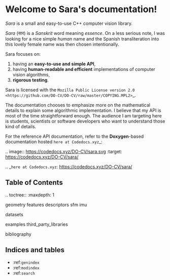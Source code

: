Welcome to Sara's documentation!
================================

*Sara* is a small and easy-to-use C++ computer vision library.

*Sara* (सार) is a *Sanskrit* word meaning *essence*. On a less serious note, I was
looking for a nice simple *human* name and the Spanish transliteration into this
lovely female name was then chosen intentionally.

Sara focuses on:

1. having an **easy-to-use and simple API**,
2. having **human-readable and efficient** implementations of computer vision
   algorithms,
3. **rigorous testing**.

Sara is licensed with the `Mozilla Public License version
2.0 <https://github.com/DO-CV/DO-CV/raw/master/COPYING.MPL2>`_.


The documentation chooses to emphasize more on the mathematical details to
explain some algorithmic implementation. I believe that my API is most of the
time straightforward enough. The audience I am targeting here is students,
scientists or software developers who want to understand those kind of details.

For the reference API documentation, refer to the **Doxygen**-based
documentation hosted `here at Codedocs.xyz`_:

.. image:: https://codedocs.xyz/DO-CV/sara.svg
   :target: https://codedocs.xyz/DO-CV/sara/

.. _`here at Codedocs.xyz`: https://codedocs.xyz/DO-CV/sara/

Table of Contents
-----------------
.. toctree::
   :maxdepth: 1

   geometry
   features
   descriptors
   sfm
   imu

   datasets

   examples
   third_party_libraries

   bibliography


Indices and tables
------------------

* :ref:`genindex`
* :ref:`modindex`
* :ref:`search`
